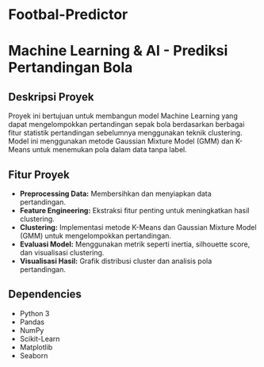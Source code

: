 # Footbal-Predictor
# Machine Learning & AI - Prediksi Pertandingan Bola

## Deskripsi Proyek
Proyek ini bertujuan untuk membangun model Machine Learning yang dapat mengelompokkan pertandingan sepak bola berdasarkan berbagai fitur statistik pertandingan sebelumnya menggunakan teknik clustering. Model ini menggunakan metode Gaussian Mixture Model (GMM) dan K-Means untuk menemukan pola dalam data tanpa label.

## Fitur Proyek
- **Preprocessing Data:** Membersihkan dan menyiapkan data pertandingan.
- **Feature Engineering:** Ekstraksi fitur penting untuk meningkatkan hasil clustering.
- **Clustering:** Implementasi metode K-Means dan Gaussian Mixture Model (GMM) untuk mengelompokkan pertandingan.
- **Evaluasi Model:** Menggunakan metrik seperti inertia, silhouette score, dan visualisasi clustering.
- **Visualisasi Hasil:** Grafik distribusi cluster dan analisis pola pertandingan.
  

## Dependencies
- Python 3
- Pandas
- NumPy
- Scikit-Learn
- Matplotlib
- Seaborn
